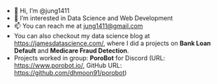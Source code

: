 - 👋 Hi, I’m @jung1411
- 👀 I’m interested in Data Science and Web Development
- 📫 You can reach me at jung1411@gmail.com
- You can also checkout my data science blog at https://jamesdatascience.com/, where I did a projects on **Bank Loan Default** and **Medicare Fraud Detection**.
- Projects worked in group: **PoroBot** for Discord (URL: https://www.porobot.io/, GitHub URL: https://github.com/dhmoon91/porobot)


<!---
jung1411/jung1411 is a ✨ special ✨ repository because its `README.md` (this file) appears on your GitHub profile.
You can click the Preview link to take a look at your changes.
--->

